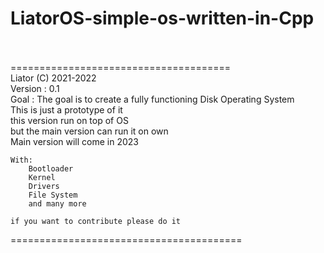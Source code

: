 # LiatorOS-simple-os-written-in-Cpp<br><br>
======================================<br>
    Liator (C)  2021-2022<br>
    Version : 0.1<br>
    Goal : The goal is to create a fully functioning Disk Operating System<br>
    This is just a prototype of it<br>
    this version run on top of OS<br>
    but the main version can run it on own<br> 
    Main version will come in 2023<br>
    
    With:
        Bootloader
        Kernel
        Drivers
        File System
        and many more
       
    if you want to contribute please do it
   
 ========================================<br>
